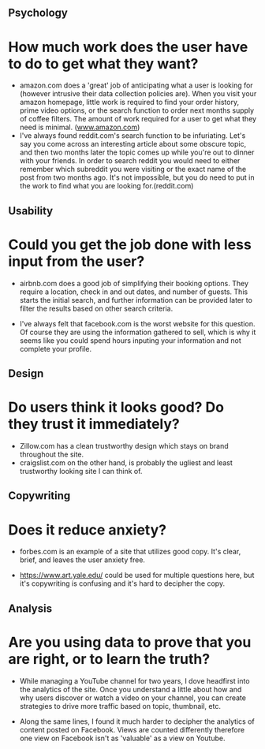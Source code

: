 ## Psychology
# __How much work does the user have to do to get what they want?__
* amazon.com does a 'great' job of anticipating what a user is looking for (however intrusive their data collection policies are). When you visit your amazon homepage, little work is required to find your order history, prime video options, or the search function to order next months supply of coffee filters. The amount of work required for a user to get what they need is minimal. (www.amazon.com)
* I've always found reddit.com's search function to be infuriating. Let's say you come across an interesting article about some obscure topic, and then two months later the topic comes up while you're out to dinner with your friends. In order to search reddit you would need to either remember which subreddit you were visiting or the exact name of the post from two months ago. It's not impossible, but you do need to put in the work to find what you are looking for.(reddit.com)

## Usability
# __Could you get the job done with less input from the user?__
* airbnb.com does a good job of simplifying their booking options. They require a location, check in and out dates, and number of guests. This starts the initial search, and further information can be provided later to filter the results based on other search criteria.

* I've always felt that facebook.com is the worst website for this question. Of course they are using the information gathered to sell, which is why it seems like you could spend hours inputing your information and not complete your profile.

## Design
# __Do users think it looks good? Do they trust it immediately?__
* Zillow.com has a clean trustworthy design which stays on brand throughout the site.
* craigslist.com on the other hand, is probably the ugliest and least trustworthy looking site I can think of.

## Copywriting
# __Does it reduce anxiety?__
* forbes.com is an example of a site that utilizes good copy. It's clear, brief, and leaves the user anxiety free.

* https://www.art.yale.edu/ could be used for multiple questions here, but it's copywriting is confusing and it's hard to decipher the copy.


## Analysis
# __Are you using data to prove that you are right, or to learn the truth?__
* While managing a YouTube channel for two years, I dove headfirst into the analytics of the site. Once you understand a little about how and why users discover or watch a video on your channel, you can create strategies to drive more traffic based on topic, thumbnail, etc.

* Along the same lines, I found it much harder to decipher the analytics of content posted on Facebook. Views are counted differently therefore one view on Facebook isn't as 'valuable' as a view on Youtube. 
